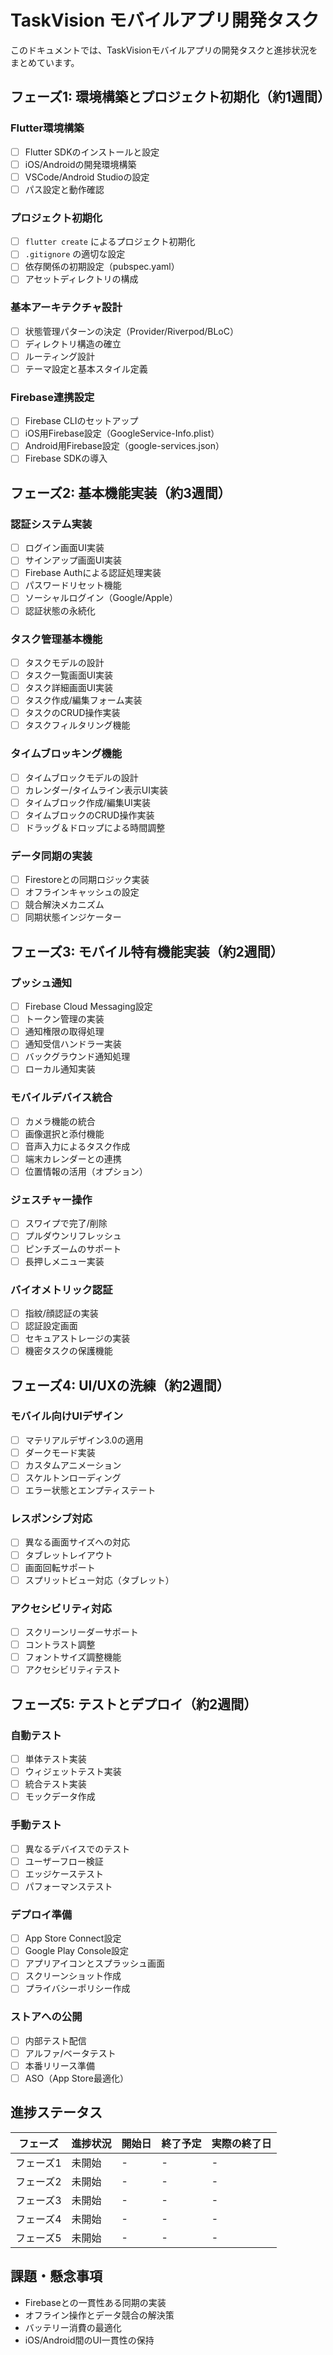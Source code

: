 # TaskVision モバイルアプリ開発タスク

このドキュメントでは、TaskVisionモバイルアプリの開発タスクと進捗状況をまとめています。

## フェーズ1: 環境構築とプロジェクト初期化（約1週間）

### Flutter環境構築
- [ ] Flutter SDKのインストールと設定
- [ ] iOS/Androidの開発環境構築
- [ ] VSCode/Android Studioの設定
- [ ] パス設定と動作確認

### プロジェクト初期化
- [ ] `flutter create` によるプロジェクト初期化
- [ ] `.gitignore` の適切な設定
- [ ] 依存関係の初期設定（pubspec.yaml）
- [ ] アセットディレクトリの構成

### 基本アーキテクチャ設計
- [ ] 状態管理パターンの決定（Provider/Riverpod/BLoC）
- [ ] ディレクトリ構造の確立
- [ ] ルーティング設計
- [ ] テーマ設定と基本スタイル定義

### Firebase連携設定
- [ ] Firebase CLIのセットアップ
- [ ] iOS用Firebase設定（GoogleService-Info.plist）
- [ ] Android用Firebase設定（google-services.json）
- [ ] Firebase SDKの導入

## フェーズ2: 基本機能実装（約3週間）

### 認証システム実装
- [ ] ログイン画面UI実装
- [ ] サインアップ画面UI実装
- [ ] Firebase Authによる認証処理実装
- [ ] パスワードリセット機能
- [ ] ソーシャルログイン（Google/Apple）
- [ ] 認証状態の永続化

### タスク管理基本機能
- [ ] タスクモデルの設計
- [ ] タスク一覧画面UI実装
- [ ] タスク詳細画面UI実装
- [ ] タスク作成/編集フォーム実装
- [ ] タスクのCRUD操作実装
- [ ] タスクフィルタリング機能

### タイムブロッキング機能
- [ ] タイムブロックモデルの設計
- [ ] カレンダー/タイムライン表示UI実装
- [ ] タイムブロック作成/編集UI実装
- [ ] タイムブロックのCRUD操作実装
- [ ] ドラッグ＆ドロップによる時間調整

### データ同期の実装
- [ ] Firestoreとの同期ロジック実装
- [ ] オフラインキャッシュの設定
- [ ] 競合解決メカニズム
- [ ] 同期状態インジケーター

## フェーズ3: モバイル特有機能実装（約2週間）

### プッシュ通知
- [ ] Firebase Cloud Messaging設定
- [ ] トークン管理の実装
- [ ] 通知権限の取得処理
- [ ] 通知受信ハンドラー実装
- [ ] バックグラウンド通知処理
- [ ] ローカル通知実装

### モバイルデバイス統合
- [ ] カメラ機能の統合
- [ ] 画像選択と添付機能
- [ ] 音声入力によるタスク作成
- [ ] 端末カレンダーとの連携
- [ ] 位置情報の活用（オプション）

### ジェスチャー操作
- [ ] スワイプで完了/削除
- [ ] プルダウンリフレッシュ
- [ ] ピンチズームのサポート
- [ ] 長押しメニュー実装

### バイオメトリック認証
- [ ] 指紋/顔認証の実装
- [ ] 認証設定画面
- [ ] セキュアストレージの実装
- [ ] 機密タスクの保護機能

## フェーズ4: UI/UXの洗練（約2週間）

### モバイル向けUIデザイン
- [ ] マテリアルデザイン3.0の適用
- [ ] ダークモード実装
- [ ] カスタムアニメーション
- [ ] スケルトンローディング
- [ ] エラー状態とエンプティステート

### レスポンシブ対応
- [ ] 異なる画面サイズへの対応
- [ ] タブレットレイアウト
- [ ] 画面回転サポート
- [ ] スプリットビュー対応（タブレット）

### アクセシビリティ対応
- [ ] スクリーンリーダーサポート
- [ ] コントラスト調整
- [ ] フォントサイズ調整機能
- [ ] アクセシビリティテスト

## フェーズ5: テストとデプロイ（約2週間）

### 自動テスト
- [ ] 単体テスト実装
- [ ] ウィジェットテスト実装
- [ ] 統合テスト実装
- [ ] モックデータ作成

### 手動テスト
- [ ] 異なるデバイスでのテスト
- [ ] ユーザーフロー検証
- [ ] エッジケーステスト
- [ ] パフォーマンステスト

### デプロイ準備
- [ ] App Store Connect設定
- [ ] Google Play Console設定
- [ ] アプリアイコンとスプラッシュ画面
- [ ] スクリーンショット作成
- [ ] プライバシーポリシー作成

### ストアへの公開
- [ ] 内部テスト配信
- [ ] アルファ/ベータテスト
- [ ] 本番リリース準備
- [ ] ASO（App Store最適化）

## 進捗ステータス

| フェーズ | 進捗状況 | 開始日 | 終了予定 | 実際の終了日 |
|---------|---------|-------|--------|------------|
| フェーズ1 | 未開始 | - | - | - |
| フェーズ2 | 未開始 | - | - | - |
| フェーズ3 | 未開始 | - | - | - |
| フェーズ4 | 未開始 | - | - | - |
| フェーズ5 | 未開始 | - | - | - |

## 課題・懸念事項

- Firebaseとの一貫性ある同期の実装
- オフライン操作とデータ競合の解決策
- バッテリー消費の最適化
- iOS/Android間のUI一貫性の保持 